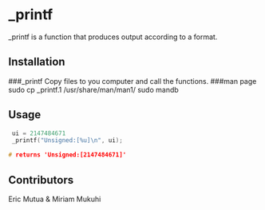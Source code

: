 # _printf

_printf is a function that produces output according to a format.


## Installation
###_printf
Copy files to you computer and call the functions.
###man page
sudo cp _printf.1 /usr/share/man/man1/
sudo mandb 

## Usage

``` C
 ui = 2147484671
 _printf("Unsigned:[%u]\n", ui);

# returns 'Unsigned:[2147484671]'

```

## Contributors

Eric Mutua &
Miriam Mukuhi
